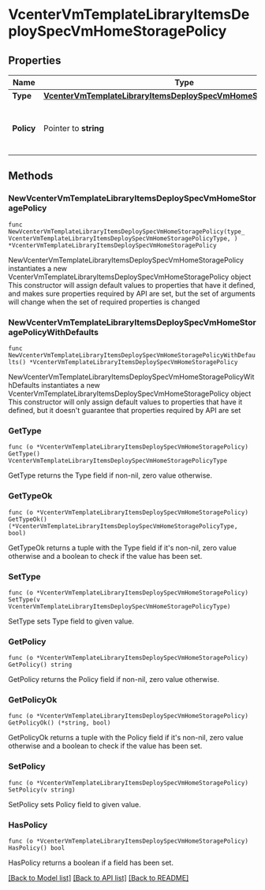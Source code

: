 # VcenterVmTemplateLibraryItemsDeploySpecVmHomeStoragePolicy

## Properties

Name | Type | Description | Notes
------------ | ------------- | ------------- | -------------
**Type** | [**VcenterVmTemplateLibraryItemsDeploySpecVmHomeStoragePolicyType**](VcenterVmTemplateLibraryItemsDeploySpecVmHomeStoragePolicyType.md) |  | 
**Policy** | Pointer to **string** | Identifier for the storage policy to use. | [optional] 

## Methods

### NewVcenterVmTemplateLibraryItemsDeploySpecVmHomeStoragePolicy

`func NewVcenterVmTemplateLibraryItemsDeploySpecVmHomeStoragePolicy(type_ VcenterVmTemplateLibraryItemsDeploySpecVmHomeStoragePolicyType, ) *VcenterVmTemplateLibraryItemsDeploySpecVmHomeStoragePolicy`

NewVcenterVmTemplateLibraryItemsDeploySpecVmHomeStoragePolicy instantiates a new VcenterVmTemplateLibraryItemsDeploySpecVmHomeStoragePolicy object
This constructor will assign default values to properties that have it defined,
and makes sure properties required by API are set, but the set of arguments
will change when the set of required properties is changed

### NewVcenterVmTemplateLibraryItemsDeploySpecVmHomeStoragePolicyWithDefaults

`func NewVcenterVmTemplateLibraryItemsDeploySpecVmHomeStoragePolicyWithDefaults() *VcenterVmTemplateLibraryItemsDeploySpecVmHomeStoragePolicy`

NewVcenterVmTemplateLibraryItemsDeploySpecVmHomeStoragePolicyWithDefaults instantiates a new VcenterVmTemplateLibraryItemsDeploySpecVmHomeStoragePolicy object
This constructor will only assign default values to properties that have it defined,
but it doesn't guarantee that properties required by API are set

### GetType

`func (o *VcenterVmTemplateLibraryItemsDeploySpecVmHomeStoragePolicy) GetType() VcenterVmTemplateLibraryItemsDeploySpecVmHomeStoragePolicyType`

GetType returns the Type field if non-nil, zero value otherwise.

### GetTypeOk

`func (o *VcenterVmTemplateLibraryItemsDeploySpecVmHomeStoragePolicy) GetTypeOk() (*VcenterVmTemplateLibraryItemsDeploySpecVmHomeStoragePolicyType, bool)`

GetTypeOk returns a tuple with the Type field if it's non-nil, zero value otherwise
and a boolean to check if the value has been set.

### SetType

`func (o *VcenterVmTemplateLibraryItemsDeploySpecVmHomeStoragePolicy) SetType(v VcenterVmTemplateLibraryItemsDeploySpecVmHomeStoragePolicyType)`

SetType sets Type field to given value.


### GetPolicy

`func (o *VcenterVmTemplateLibraryItemsDeploySpecVmHomeStoragePolicy) GetPolicy() string`

GetPolicy returns the Policy field if non-nil, zero value otherwise.

### GetPolicyOk

`func (o *VcenterVmTemplateLibraryItemsDeploySpecVmHomeStoragePolicy) GetPolicyOk() (*string, bool)`

GetPolicyOk returns a tuple with the Policy field if it's non-nil, zero value otherwise
and a boolean to check if the value has been set.

### SetPolicy

`func (o *VcenterVmTemplateLibraryItemsDeploySpecVmHomeStoragePolicy) SetPolicy(v string)`

SetPolicy sets Policy field to given value.

### HasPolicy

`func (o *VcenterVmTemplateLibraryItemsDeploySpecVmHomeStoragePolicy) HasPolicy() bool`

HasPolicy returns a boolean if a field has been set.


[[Back to Model list]](../README.md#documentation-for-models) [[Back to API list]](../README.md#documentation-for-api-endpoints) [[Back to README]](../README.md)


